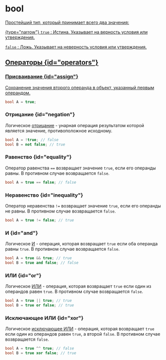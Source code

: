 <show-structure for="chapter,procedure" depth="2"/>

# bool

<a href="https://www.angelcode.com/angelscript/sdk/docs/manual/doc_datatypes_primitives.html#bool" />

Простейший тип, который принимает всего два значения:

{type="narrow"}
`true`
: Истина. Указывает на верность условия или утверждения.

`false`
: Ложь. Указывает на неверность условия или утверждения.

## Операторы {id="operators"}

### Присваивание {id="assign"}

Сохранение значения второго операнда в объект, указанный первым операндом.

```c++
bool A = true;
```

### Отрицание {id="negation"}

Логическое [отрицание](https://w.wiki/88Li) - унарная операция результатом которой является значение, противоположное
исходному.

```c++
bool A = !true; // false
bool B = not false; // true
```

### Равенство {id="equality"}

Оператор равенства `==` возвращает значение `true`, если его операнды равны. В противном случае возвращается `false`.

```c++
bool A = true == false; // false
```

### Неравенство {id="inequality"}

Оператор неравенства `!=` возвращает значение `true`, если его операнды не равны. В противном случае
возвращается `false`.

```c++
bool A = true != false; // true
```

### И {id="and"}

Логическое [И](https://w.wiki/9tF2) - операция, которая возвращает `true` если оба операнда равны `true`. В противном
случае возвращается `false`.

```c++
bool A = true && true; // true
bool B = true and false; // false
```

### ИЛИ {id="or"}

Логическое [ИЛИ](https://w.wiki/9tFE) - операция, которая возвращает `true` если один из операндов равен `true`. В
противном случае возвращается `false`.

```c++
bool A = true || true; // true
bool B = true or false; // true
```

### Исключающее ИЛИ {id="xor"}

Логическое [исключающее ИЛИ](https://w.wiki/5GTh) - операция, которая возвращает `true` если один из операндов
равен `true`, а второй `false`. В противном случае возвращается `false`.

```c++
bool A = true ^^ true; // false
bool B = true xor false; // true
```
